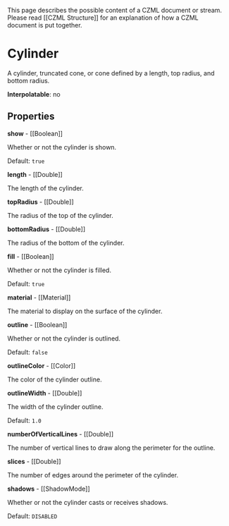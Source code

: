 This page describes the possible content of a CZML document or stream.  Please read [[CZML Structure]] for an explanation of how a CZML document is put together.

# Cylinder

A cylinder, truncated cone, or cone defined by a length, top radius, and bottom radius.

**Interpolatable**: no

## Properties

**show** - [[Boolean]]

Whether or not the cylinder is shown.

Default: `true`


**length** - [[Double]]

The length of the cylinder.


**topRadius** - [[Double]]

The radius of the top of the cylinder.


**bottomRadius** - [[Double]]

The radius of the bottom of the cylinder.


**fill** - [[Boolean]]

Whether or not the cylinder is filled.

Default: `true`


**material** - [[Material]]

The material to display on the surface of the cylinder.


**outline** - [[Boolean]]

Whether or not the cylinder is outlined.

Default: `false`


**outlineColor** - [[Color]]

The color of the cylinder outline.


**outlineWidth** - [[Double]]

The width of the cylinder outline.

Default: `1.0`


**numberOfVerticalLines** - [[Double]]

The number of vertical lines to draw along the perimeter for the outline.


**slices** - [[Double]]

The number of edges around the perimeter of the cylinder.


**shadows** - [[ShadowMode]]

Whether or not the cylinder casts or receives shadows.

Default: `DISABLED`



